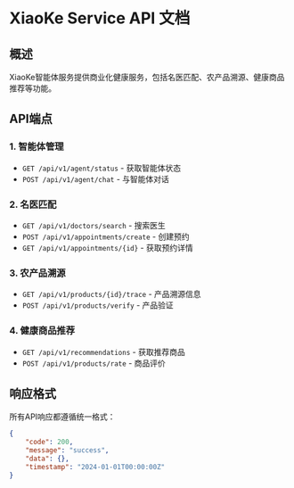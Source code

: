 # XiaoKe Service API 文档

## 概述
XiaoKe智能体服务提供商业化健康服务，包括名医匹配、农产品溯源、健康商品推荐等功能。

## API端点

### 1. 智能体管理
- `GET /api/v1/agent/status` - 获取智能体状态
- `POST /api/v1/agent/chat` - 与智能体对话

### 2. 名医匹配
- `GET /api/v1/doctors/search` - 搜索医生
- `POST /api/v1/appointments/create` - 创建预约
- `GET /api/v1/appointments/{id}` - 获取预约详情

### 3. 农产品溯源
- `GET /api/v1/products/{id}/trace` - 产品溯源信息
- `POST /api/v1/products/verify` - 产品验证

### 4. 健康商品推荐
- `GET /api/v1/recommendations` - 获取推荐商品
- `POST /api/v1/products/rate` - 商品评价

## 响应格式
所有API响应都遵循统一格式：
```json
{
    "code": 200,
    "message": "success",
    "data": {},
    "timestamp": "2024-01-01T00:00:00Z"
}
```
